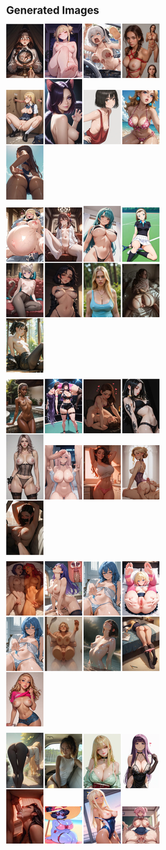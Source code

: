 # Generated Images



<img src="2025_09_12_01_thumb.webp" width="100"/> <img src="2025_09_12_02_thumb.webp" width="100"/> <img src="2025_09_12_03_thumb.webp" width="100"/> <img src="2025_09_12_04_thumb.webp" width="100"/> <img src="2025_09_12_05_thumb.webp" width="100"/> <img src="2025_09_12_06_thumb.webp" width="100"/> <img src="2025_09_12_07_thumb.webp" width="100"/> <img src="2025_09_12_08_thumb.webp" width="100"/> <img src="2025_09_12_09_thumb.webp" width="100"/>

<img src="2025_09_12_10_thumb.webp" width="100"/> <img src="2025_09_12_11_thumb.webp" width="100"/> <img src="2025_09_12_12_thumb.webp" width="100"/> <img src="2025_09_12_13_thumb.webp" width="100"/> <img src="2025_09_12_14_thumb.webp" width="100"/> <img src="2025_09_12_15_thumb.webp" width="100"/> <img src="2025_09_12_16_thumb.webp" width="100"/> <img src="2025_09_12_17_thumb.webp" width="100"/> <img src="2025_09_12_18_thumb.webp" width="100"/>

<img src="2025_09_12_19_thumb.webp" width="100"/> <img src="2025_09_12_20_thumb.webp" width="100"/> <img src="2025_09_12_21_thumb.webp" width="100"/> <img src="2025_09_12_22_thumb.webp" width="100"/> <img src="2025_09_12_23_thumb.webp" width="100"/> <img src="2025_09_12_24_thumb.webp" width="100"/> <img src="2025_09_12_25_thumb.webp" width="100"/> <img src="2025_09_12_26_thumb.webp" width="100"/> <img src="2025_09_12_27_thumb.webp" width="100"/>

<img src="2025_09_12_28_thumb.webp" width="100"/> <img src="2025_09_12_29_thumb.webp" width="100"/> <img src="2025_09_12_30_thumb.webp" width="100"/> <img src="2025_09_12_31_thumb.webp" width="100"/> <img src="2025_09_12_32_thumb.webp" width="100"/> <img src="2025_09_12_33_thumb.webp" width="100"/> <img src="2025_09_12_34_thumb.webp" width="100"/> <img src="2025_09_12_35_thumb.webp" width="100"/> <img src="2025_09_12_36_thumb.webp" width="100"/>

<img src="2025_09_12_37_thumb.webp" width="100"/> <img src="2025_09_12_38_thumb.webp" width="100"/> <img src="2025_09_12_39_thumb.webp" width="100"/> <img src="2025_09_12_40_thumb.webp" width="100"/> <img src="2025_09_12_41_thumb.webp" width="100"/> <img src="2025_09_12_42_thumb.webp" width="100"/> <img src="2025_09_12_43_thumb.webp" width="100"/> <img src="2025_09_12_44_thumb.webp" width="100"/>